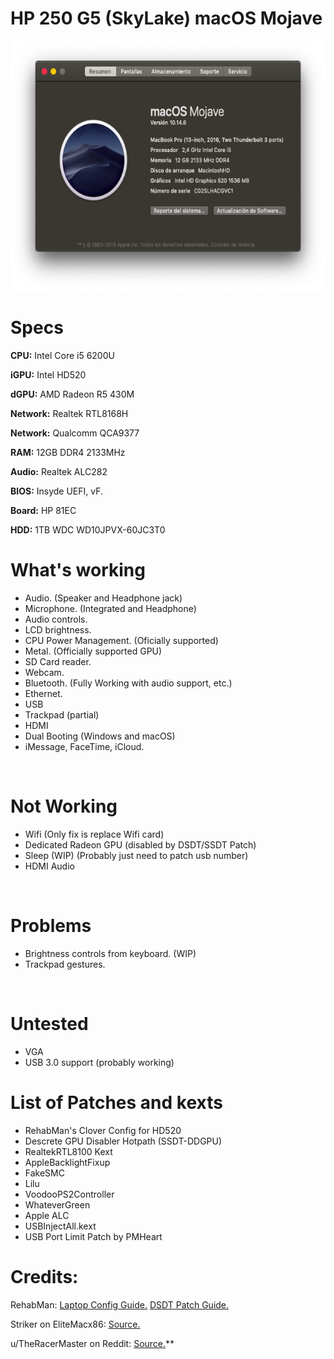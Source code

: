 # HP 250 G5 (SkyLake) macOS Mojave

<img src="https://github.com/crownvirus99/HP250G5-Hackintosh/blob/master/Captura%20de%20Pantalla%202020-06-15%20a%20la(s)%2000.46.16.png?raw=true" height="400px">

Specs
======
**CPU:** Intel Core i5 6200U

**iGPU:** Intel HD520

**dGPU:** AMD Radeon R5 430M

**Network:** Realtek RTL8168H

**Network:** Qualcomm QCA9377

**RAM:** 12GB DDR4 2133MHz

**Audio:** Realtek ALC282

**BIOS:** Insyde UEFI, vF.

**Board:** HP 81EC

**HDD:** 1TB WDC WD10JPVX-60JC3T0 

What's working
============
* Audio. (Speaker and Headphone jack)
* Microphone. (Integrated and Headphone)
* Audio controls.
* LCD brightness.
* CPU Power Management. (Oficially supported)
* Metal. (Officially supported GPU)
* SD Card reader.
* Webcam.
* Bluetooth. (Fully Working with audio support, etc.)
* Ethernet.
* USB
* Trackpad (partial)
* HDMI
* Dual Booting (Windows and macOS)
* iMessage, FaceTime, iCloud.

&nbsp;

Not Working
=======
* Wifi (Only fix is replace Wifi card)
* Dedicated Radeon GPU (disabled by DSDT/SSDT Patch)
* Sleep (WIP) (Probably just need to patch usb number)
* HDMI Audio

&nbsp;

Problems
=======
* Brightness controls from keyboard. (WIP)
* Trackpad gestures.

&nbsp;

Untested
=======
* VGA
* USB 3.0 support (probably working)


List of Patches and kexts
==================
* RehabMan's Clover Config for HD520
* Descrete GPU Disabler Hotpath (SSDT-DDGPU)
* RealtekRTL8100 Kext
* AppleBacklightFixup
* FakeSMC
* Lilu
* VoodooPS2Controller
* WhateverGreen
* Apple ALC
* USBInjectAll.kext
* USB Port Limit Patch by PMHeart

Credits:
==================
RehabMan: [Laptop Config Guide.](https://github.com/RehabMan/OS-X-Clover-Laptop-Config) [DSDT Patch Guide.](https://www.tonymacx86.com/threads/guide-patching-laptop-dsdt-ssdts.152573/)

Striker on EliteMacx86: [Source.](https://www.elitemacx86.com/threads/guide-dell-inspiron-5559-intel-core-i5-6200u-8gb-ram-intel-hd-graphics-520.331/)

u/TheRacerMaster on Reddit: [Source.](https://www.reddit.com/r/hackintosh/comments/4e23w6/guide_native_audio_with_clover_applealckext/)**
